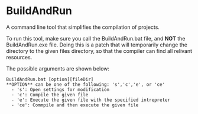 # BuildAndRun
A command line tool that simplifies the compilation of projects.

To run this tool, make sure you call the BuildAndRun.bat file, and **NOT** the BuildAndRun.exe file. Doing this is a patch that will temporarily change the directory to the given files directory, so that the compiler can find all relivant resources.

The possible arguments are shown below:

    BuildAndRun.bat [option][fileDir]
    **OPTION** can be one of the following: 's','c','e', or 'ce'
      - 's': Open settings for modification
      - 'c': Compile the given file
      - 'e': Execute the given file with the specified intrepreter
      - 'ce': Commpile and then execute the given file
